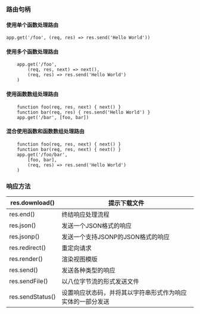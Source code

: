 ### 路由句柄
#### 使用单个函数处理路由
    
    app.get('/foo', (req, res) => res.send('Hello World'))
#### 使用多个函数处理路由

        app.get('/foo',
            (req, res, next) => next(),
            (req, res) => res.send('Hello World')
        )
#### 使用函数数组处理路由

        function foo(req, res, next) { next() }
        function bar(req, res) { res.send('Hello World') }
        app.get('/bar', [foo, bar])
#### 混合使用函数和函数数组处理路由

        function foo(req, res, next) { next() }
        function bar(req, res, next) { next() }
        app.get('/foo/bar',
            [foo, bar],
            (req, res) => res.send('Hello World')
        )

### 响应方法
res.download()    |  提示下载文件
----              |----
res.end()         |  终结响应处理流程
res.json()        |  发送一个JSON格式的响应
res.jsonp()       |  发送一个支持JSONP的JSON格式的响应
res.redirect()    |  重定向请求
res.render()      |  渲染视图模版
res.send()        |  发送各种类型的响应
res.sendFile()    |  以八位字节流的形式发送文件
res.sendStatus()  |  设置响应状态码，并将其以字符串形式作为响应实体的一部分发送